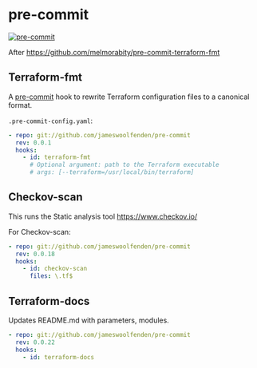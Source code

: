 # pre-commit

[![pre-commit](https://img.shields.io/badge/pre--commit-enabled-brightgreen?logo=pre-commit&logoColor=white)](https://github.com/pre-commit/pre-commit)

After <https://github.com/melmorabity/pre-commit-terraform-fmt>

## Terraform-fmt

A [pre-commit](https://pre-commit.com/) hook to rewrite Terraform configuration files to a canonical format.

`.pre-commit-config.yaml`:

```yaml
- repo: git://github.com/jameswoolfenden/pre-commit
  rev: 0.0.1
  hooks:
    - id: terraform-fmt
      # Optional argument: path to the Terraform executable
      # args: [--terraform=/usr/local/bin/terraform]
```

## Checkov-scan

This runs the Static analysis tool https://www.checkov.io/

For Checkov-scan:

```yaml
- repo: git://github.com/jameswoolfenden/pre-commit
  rev: 0.0.18
  hooks:
    - id: checkov-scan
      files: \.tf$
```

## Terraform-docs

Updates README.md with parameters, modules.

```yaml
- repo: git://github.com/jameswoolfenden/pre-commit
  rev: 0.0.22
  hooks:
    - id: terraform-docs
```
